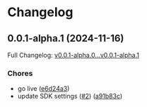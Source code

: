 # Changelog

## 0.0.1-alpha.1 (2024-11-16)

Full Changelog: [v0.0.1-alpha.0...v0.0.1-alpha.1](https://github.com/TralahM/mtn-sms-v3/compare/v0.0.1-alpha.0...v0.0.1-alpha.1)

### Chores

* go live ([e6d24a3](https://github.com/TralahM/mtn-sms-v3/commit/e6d24a37589357788f5e73cbc7e68eb0075d31b1))
* update SDK settings ([#2](https://github.com/TralahM/mtn-sms-v3/issues/2)) ([a91b83c](https://github.com/TralahM/mtn-sms-v3/commit/a91b83c1cf6788b9afbe88ffe221e3b1ec88aae2))
